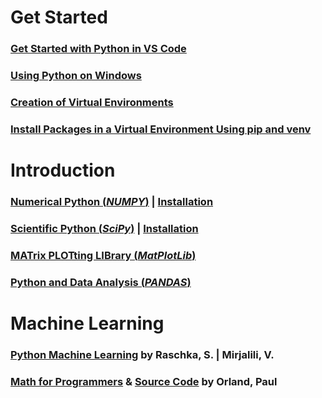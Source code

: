# Get Started
### [Get Started with Python in VS Code](https://code.visualstudio.com/docs/python/python-tutorial#_install-and-use-packages)
### [Using Python on Windows](https://docs.python.org/3.9/using/windows.html)
### [Creation of Virtual Environments](https://docs.python.org/3.9/library/venv.html#module-venv)
### [Install Packages in a Virtual Environment Using pip and venv](https://packaging.python.org/en/latest/guides/installing-using-pip-and-virtual-environments/#creating-a-virtual-environment)
# Introduction
### [Numerical Python (*NUMPY*)](https://numpy.org/doc/stable/reference/) | [Installation](https://numpy.org)
### [Scientific Python (*SciPy*)](https://docs.scipy.org/doc) | [Installation](https://scipy.org/)
### [ MATrix PLOTting LIBrary (*MatPlotLib*)](https://matplotlib.org/)
### [Python and Data Analysis (*PANDAS*)](https://pandas.pydata.org/)
# Machine Learning
### [Python Machine Learning](https://github.com/rasbt/python-machine-learning-book-3rd-edition) by Raschka, S. | Mirjalili, V.
### [Math for Programmers](https://www.manning.com/books/math-for-programmers) & [Source Code](https://github.com/orlandpm/Math-for-Programmers) by Orland, Paul




